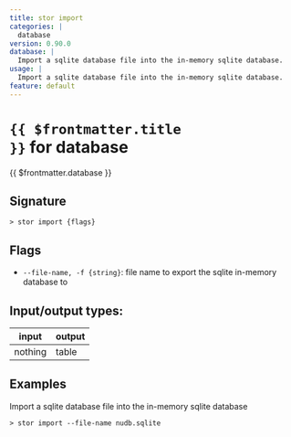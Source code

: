 ```yaml
---
title: stor import
categories: |
  database
version: 0.90.0
database: |
  Import a sqlite database file into the in-memory sqlite database.
usage: |
  Import a sqlite database file into the in-memory sqlite database.
feature: default
---
```

<!-- This file is automatically generated. Please edit the command in https://github.com/nushell/nushell instead. -->

# <code>{{ $frontmatter.title }}</code> for database

<div class='command-title'>{{ $frontmatter.database }}</div>

## Signature

```> stor import {flags} ```

## Flags

 -  `--file-name, -f {string}`: file name to export the sqlite in-memory database to


## Input/output types:

| input   | output |
| ------- | ------ |
| nothing | table  |

## Examples

Import a sqlite database file into the in-memory sqlite database
```nu
> stor import --file-name nudb.sqlite

```
